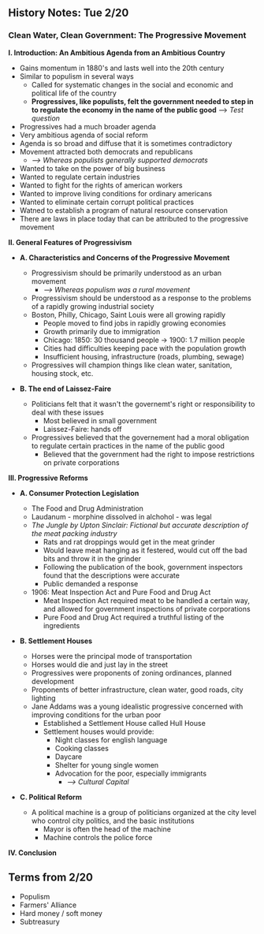 History Notes: Tue 2/20
-----------------------

### Clean Water, Clean Government: The Progressive Movement

__I. Introduction: An Ambitious Agenda from an Ambitious Country__
   + Gains momentum in 1880's and lasts well into the 20th century
   + Similar to populism in several ways
      + Called for systematic changes in the social and economic and political life of the country
      + __Progressives, like populists, felt the government needed to step in to regulate the economy in the name of the public good__ --> _Test question_
   + Progressives had a much broader agenda
   + Very ambitious agenda of social reform
   + Agenda is so broad and diffuse that it is sometimes contradictory
   + Movement attracted both democrats and republicans
      + _--> Whereas populists generally supported democrats_
   + Wanted to take on the power of big business
   + Wanted to regulate certain industries
   + Wanted to fight for the rights of american workers
   + Wanted to improve living conditions for ordinary americans
   + Wanted to eliminate certain corrupt political practices
   + Watned to establish a program of natural resource conservation
   + There are laws in place today that can be attributed to the progressive movement

__II. General Features of Progressivism__

   + __A. Characteristics and Concerns of the Progressive Movement__
      + Progressivism should be primarily understood as an urban movement
         + _--> Whereas populism was a rural movement_
      + Progressivism should be understood as a response to the problems of a rapidly growing industrial society
      + Boston, Philly, Chicago, Saint Louis were all growing rapidly
         + People moved to find jobs in rapidly growing economies
         + Growth primarily due to immigration
         + Chicago: 1850: 30 thousand people -> 1900: 1.7 million people
         + Cities had difficulties keeping pace with the population growth
         + Insufficient housing, infrastructure (roads, plumbing, sewage)
      + Progressives will champion things like clean water, sanitation, housing stock, etc.

   + __B. The end of Laissez-Faire__
      + Politicians felt that it wasn't the governemt's right or responsibility to deal with these issues
         + Most believed in small government
         + Laissez-Faire: hands off
      + Progressives  believed that the governement had a moral obligation to regulate certain practices in the name of the public good
         + Believed that the government had the right to impose restrictions on private corporations

__III. Progressive Reforms__

   + __A. Consumer Protection Legislation__
      + The Food and Drug Administration
      + Laudanum - morphine dissolved in alchohol - was legal
      + _The Jungle by Upton Sinclair: Fictional but accurate description of the meat packing industry_
         + Rats and rat droppings would get in the meat grinder
         + Would leave meat hanging as it festered, would cut off the bad bits and throw it in the grinder
         + Following the publication of the book, government inspectors found that the descriptions were accurate
         + Public demanded a response
      + 1906: Meat Inspection Act and Pure Food and Drug Act
         + Meat Inspection Act required meat to be handled a certain way, and allowed for government inspections of private corporations
         + Pure Food and Drug Act required a truthful listing of the ingredients

   + __B. Settlement Houses__
      + Horses were the principal mode of transportation
      + Horses would die and just lay in the street
      + Progressives were proponents of zoning ordinances, planned development
      + Proponents of better infrastructure, clean water, good roads, city lighting
      + Jane Addams was a young idealistic progressive concerned with improving conditions for the urban poor
         + Established a Settlement House called Hull House
         + Settlement houses would provide:
            + Night classes for english language
            + Cooking classes
            + Daycare
            + Shelter for young single women
            + Advocation for the poor, especially immigrants
               + _--> Cultural Capital_

   + __C. Political Reform__
      + A political machine is a group of politicians organized at the city level who control city politics, and the basic institutions
         + Mayor is often the head of the machine
         + Machine controls the police force

__IV. Conclusion__


Terms from 2/20
---------------
+ Populism
+ Farmers' Alliance
+ Hard money / soft money
+ Subtreasury
